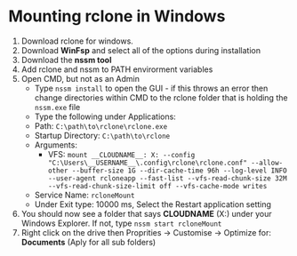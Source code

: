 # Mounting rclone in Windows

1. Download rclone for windows.
2. Download **WinFsp** and select all of the options during installation
3. Download the **nssm tool**
4. Add rclone and nssm to PATH envirorment variables
5. Open CMD, but not as an Admin
    * Type `nssm install` to open the GUI - if this throws an error then change directories within CMD to the rclone folder that is holding the `nssm.exe` file
    * Type the following under Applications:
    * Path: `C:\path\to\rclone\rclone.exe`
    * Startup Directory: `C:\path\to\rclone`
    * Arguments: 
      * VFS: `mount __CLOUDNAME__: X: --config "C:\Users\__USERNAME__\.config\rclone\rclone.conf" --allow-other --buffer-size 1G --dir-cache-time 96h --log-level INFO --user-agent rcloneapp --fast-list --vfs-read-chunk-size 32M --vfs-read-chunk-size-limit off --vfs-cache-mode writes`
    * Service Name: `rcloneMount`
    * Under Exit type: 10000 ms, Select the Restart application setting
6. You should now see a folder that says **CLOUDNAME** (X:) under your Windows Explorer. If not, type `nssm start rcloneMount`
7. Right click on the drive then Proprities -> Customise -> Optimize for: **Documents** (Aply for all sub folders)
